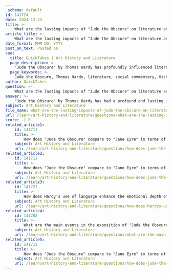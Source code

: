 ```yaml
---
_schema: default
id: 141724
date: 2024-12-23
title: >-
    What are the lasting impacts of "Jude the Obscure" on literature and society?
article_title: >-
    What are the lasting impacts of "Jude the Obscure" on literature and society?
date_format: MMM DD, YYYY
post_on_text: Posted on
seo:
  title: QuickTakes | Art History and Literature
  page_description: >-
    'Jude the Obscure' by Thomas Hardy has profoundly influenced literature and society by challenging Victorian norms, critiquing social structures, and exploring themes of aspiration and fatalism, making it a timeless work relevant to contemporary discussions about class and education.
  page_keywords: >-
    Jude the Obscure, Thomas Hardy, literature, social commentary, Victorian England, modernism, class struggle, marriage critique, education, societal norms, cultural reflection, themes of fatalism, human relationships, existential crises
author: QuickTakes
question: >-
    What are the lasting impacts of "Jude the Obscure" on literature and society?
answer: >-
    "Jude the Obscure" by Thomas Hardy has had a profound and lasting impact on both literature and society since its publication in 1895. The novel is often regarded as Hardy's most powerful work, and it serves as a critical commentary on various societal issues that remain relevant today.\n\n1. **Literary Impact**: "Jude the Obscure" is considered a significant contribution to the bildungsroman genre, exploring the development of the protagonist, Jude Fawley, as he navigates the challenges of class, education, and societal expectations. The novel's frank treatment of themes such as marriage, religion, and individualism marks a departure from Victorian norms, paving the way for modernist literature. Hardy's exploration of complex human relationships and moral dilemmas has influenced countless authors and continues to resonate with readers.\n\n2. **Social Commentary**: The novel critiques the rigid social structures of Victorian England, particularly the institution of marriage and the limitations imposed by class and education. Hardy's portrayal of Jude's aspirations and the societal barriers he faces highlights the struggles of the working class and the impact of industrialization. This critique has sparked discussions about social justice and the role of education in achieving personal fulfillment, making the novel relevant in contemporary debates about class and opportunity.\n\n3. **Controversy and Cultural Reflection**: Upon its release, "Jude the Obscure" generated significant controversy due to its candid exploration of sexuality and its critique of marriage. The backlash it faced reflects the power of literature to challenge societal norms and provoke thought. This controversy has led to ongoing discussions about the role of literature in addressing taboo subjects and the evolution of societal values over time.\n\n4. **Themes of Fatalism and Aspirations**: The novel's exploration of fatalism and the futility of aspirations resonates with readers who grapple with their own dreams and societal limitations. Hardy's portrayal of unfulfilled desires and existential crises invites readers to reflect on their own lives and the broader human experience, contributing to its enduring relevance.\n\nIn summary, "Jude the Obscure" has left an indelible mark on literature and society by challenging conventions, provoking thought, and addressing themes that continue to resonate with contemporary audiences. Its legacy is evident in the ongoing discussions about class, education, and the complexities of human relationships, making it a timeless work that remains significant in both literary and social contexts.
subject: Art History and Literature
file_name: what-are-the-lasting-impacts-of-jude-the-obscure-on-literature-and-society.md
url: /learn/art-history-and-literature/questions/what-are-the-lasting-impacts-of-jude-the-obscure-on-literature-and-society
score: -1.0
related_article1:
    id: 141711
    title: >-
        How does "Jude the Obscure" compare to "Jane Eyre" in terms of themes and character development?
    subject: Art History and Literature
    url: /learn/art-history-and-literature/questions/how-does-jude-the-obscure-compare-to-jane-eyre-in-terms-of-themes-and-character-development
related_article2:
    id: 141711
    title: >-
        How does "Jude the Obscure" compare to "Jane Eyre" in terms of themes and character development?
    subject: Art History and Literature
    url: /learn/art-history-and-literature/questions/how-does-jude-the-obscure-compare-to-jane-eyre-in-terms-of-themes-and-character-development
related_article3:
    id: 141721
    title: >-
        How does Hardy's use of language enhance the emotional depth of the novel?
    subject: Art History and Literature
    url: /learn/art-history-and-literature/questions/how-does-hardys-use-of-language-enhance-the-emotional-depth-of-the-novel
related_article4:
    id: 141702
    title: >-
        What are the main events in the exposition of "Jude the Obscure"?
    subject: Art History and Literature
    url: /learn/art-history-and-literature/questions/what-are-the-main-events-in-the-exposition-of-jude-the-obscure
related_article5:
    id: 141711
    title: >-
        How does "Jude the Obscure" compare to "Jane Eyre" in terms of themes and character development?
    subject: Art History and Literature
    url: /learn/art-history-and-literature/questions/how-does-jude-the-obscure-compare-to-jane-eyre-in-terms-of-themes-and-character-development
---
```


&nbsp;